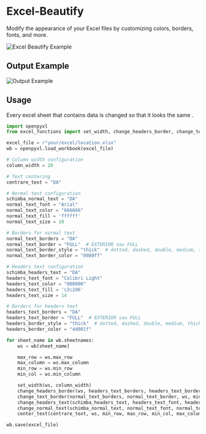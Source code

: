 # Excel-Beautify

Modify the appearance of your Excel files by customizing colors, borders, fonts, and more.

![Excel Beautify Example](https://github.com/mTwR0/Excel-beautify/assets/147711036/467b438a-2012-44a9-b630-d8e5056feabc)

## Output Example

![Output Example](https://github.com/mTwR0/Excel-beautify/assets/147711036/425fff51-cf08-4979-9248-7406f94485e8)

## Usage
Every excel sheet that contains data is changed so that it looks the same .

```python
import openpyxl
from excel_functions import set_width, change_headers_border, change_text_border, change_headers_text, change_normal_text, center_text

excel_file = r"your/excel/location.xlsx"
wb = openpyxl.load_workbook(excel_file)

# Column width configuration
column_width = 20

# Text centering
centrare_text = "DA"

# Normal text configuration
schimba_normal_text = "DA"
normal_text_font = "Arial"
normal_text_color = "666666"
normal_text_fill = 'ffffff'
normal_text_size = 10

# Borders for normal text
normal_text_borders = "DA"
normal_text_border = "FULL"  # EXTERIOR sau FULL
normal_text_border_style = "thick"  # dotted, dashed, double, medium, thick, thin
normal_text_border_color = "0080ff"

# Headers text configuration
schimba_headers_text = "DA"
headers_text_font = "Calibri Light"
headers_text_color = "000000"
headers_text_fill = 'c2c2d6'
headers_text_size = 14

# Borders for headers text
headers_text_borders = "DA"
headers_text_border = "FULL"  # EXTERIOR sau FULL
headers_border_style = "thick"  # dotted, dashed, double, medium, thick, thin
headers_border_color = "4d001f"

for sheet_name in wb.sheetnames:
    ws = wb[sheet_name]

    max_row = ws.max_row
    max_column = ws.max_column
    min_row = ws.min_row
    min_col = ws.min_column

    set_width(ws, column_width)
    change_headers_border(ws, headers_text_borders, headers_text_border, headers_border_style, headers_border_color, min_row, min_col, max_column)
    change_text_border(normal_text_borders, normal_text_border, ws, min_row, max_row, min_col, max_column, normal_text_border_style, normal_text_border_color)
    change_headers_text(schimba_headers_text, headers_text_font, headers_text_size, headers_text_color, headers_text_fill, ws, min_row, min_col, max_column)
    change_normal_text(schimba_normal_text, normal_text_font, normal_text_size, normal_text_color, normal_text_fill, min_row, ws, max_row, min_col, max_column)
    center_text(centrare_text, ws, min_row, max_row, min_col, max_column)

wb.save(excel_file)
